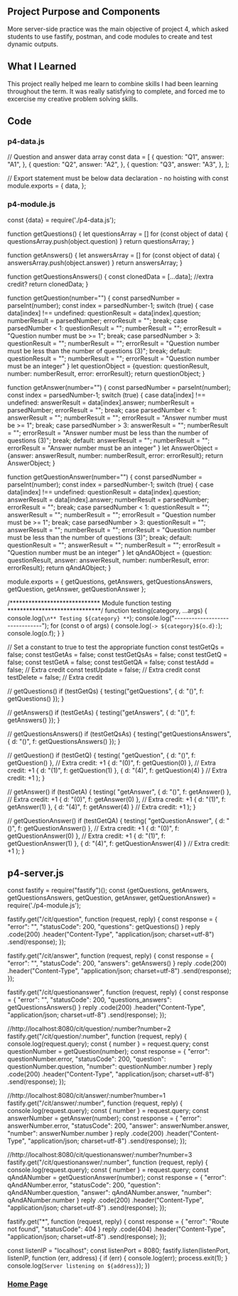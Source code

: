 ## Project Purpose and Components
More server-side practice was the main objective of project 4, which asked students to use fastify, postman, and code modules to create and test dynamic outputs.

## What I Learned
This project really helped me learn to combine skills I had been learning throughout the term. It was really satisfying to complete, and forced me to excercise my creative problem solving skills.

## Code
### p4-data.js
// Question and answer data array
const data = [
    {
      question: "Q1",
      answer: "A1",
    },
    {
      question: "Q2",
      answer: "A2",
    },
    {
      question: "Q3",
      answer: "A3",
    },
];
  
// Export statement must be below data declaration - no hoisting with const
module.exports = {
  data,
};

### p4-module.js
const {data} = require('./p4-data.js');

function getQuestions() {
    let questionsArray = []
    for (const object of data) {
        questionsArray.push(object.question)
    }
    return questionsArray;
}

function getAnswers() {
    let answersArray = []
    for (const object of data) {
        answersArray.push(object.answer)
    }
    return answersArray;
}

function getQuestionsAnswers() {
    const clonedData = [...data]; //extra credit?
    return clonedData;
}

function getQuestion(number="") {
    const parsedNumber = parseInt(number);
    const index = parsedNumber-1;
    switch (true) {
        case data[index] !== undefined:
            questionResult = data[index].question;
            numberResult = parsedNumber;
            errorResult = "";
            break;
        case parsedNumber < 1:
            questionResult = "";
            numberResult = "";
            errorResult = "Question number must be >= 1";
            break;
        case parsedNumber > 3:
            questionResult = "";
            numberResult = "";
            errorResult = "Question number must be less than the number of questions (3)";
            break;
        default:
            questionResult = "";
            numberResult = "";
            errorResult = "Question number must be an integer"
    }
    let questionObject = {question: questionResult, number: numberResult, error: errorResult};
    return questionObject;
}

function getAnswer(number="") {
    const parsedNumber = parseInt(number);
    const index = parsedNumber-1;
    switch (true) {
        case data[index] !== undefined:
            answerResult = data[index].answer;
            numberResult = parsedNumber;
            errorResult = "";
            break;
        case parsedNumber < 1:
            answerResult = "";
            numberResult = "";
            errorResult = "Answer number must be >= 1";
            break;
        case parsedNumber > 3:
            answerResult = "";
            numberResult = "";
            errorResult = "Answer number must be less than the number of questions (3)";
            break;
        default:
            answerResult = "";
            numberResult = "";
            errorResult = "Answer number must be an integer"
    }
    let AnswerObject = {answer: answerResult, number: numberResult, error: errorResult};
    return AnswerObject;
}

function getQuestionAnswer(number="") {
    const parsedNumber = parseInt(number);
    const index = parsedNumber-1;
    switch (true) {
        case data[index] !== undefined:
            questionResult = data[index].question;
            answerResult = data[index].answer;
            numberResult = parsedNumber;
            errorResult = "";
            break;
        case parsedNumber < 1:
            questionResult = "";
            answerResult = "";
            numberResult = "";
            errorResult = "Question number must be >= 1";
            break;
        case parsedNumber > 3:
            questionResult = "";
            answerResult = "";
            numberResult = "";
            errorResult = "Question number must be less than the number of questions (3)";
            break;
        default:
            questionResult = "";
            answerResult = "";
            numberResult = "";
            errorResult = "Question number must be an integer"
    }
    let qAndAObject = {question: questionResult, answer: answerResult, number: numberResult, error: errorResult};
    return qAndAObject;
}


module.exports = {
    getQuestions,
    getAnswers,
    getQuestionsAnswers,
    getQuestion,
    getAnswer,
    getQuestionAnswer
};


/*****************************
  Module function testing
******************************/
function testing(category, ...args) {
    console.log(`\n** Testing ${category} **`);
    console.log("-------------------------------");
    for (const o of args) {
        console.log(`-> ${category}${o.d}:`);
        console.log(o.f);
    }
}
  
// Set a constant to true to test the appropriate function
const testGetQs = false;
const testGetAs = false;
const testGetQsAs = false;
const testGetQ = false;
const testGetA = false;
const testGetQA = false;
const testAdd = false;      // Extra credit
const testUpdate = false;   // Extra credit
const testDelete = false;   // Extra credit

// getQuestions()
if (testGetQs) {
    testing("getQuestions", { d: "()", f: getQuestions() });
}
  
// getAnswers()
if (testGetAs) {
    testing("getAnswers", { d: "()", f: getAnswers() });
}
  
// getQuestionsAnswers()
if (testGetQsAs) {
    testing("getQuestionsAnswers", { d: "()", f: getQuestionsAnswers() });
}
  
// getQuestion()
if (testGetQ) {
    testing(
        "getQuestion",
        { d: "()", f: getQuestion() },      // Extra credit: +1
        { d: "(0)", f: getQuestion(0) },    // Extra credit: +1
        { d: "(1)", f: getQuestion(1) },
        { d: "(4)", f: getQuestion(4) }     // Extra credit: +1
    );
}
  
// getAnswer()
if (testGetA) {
    testing(
        "getAnswer",
        { d: "()", f: getAnswer() },        // Extra credit: +1
        { d: "(0)", f: getAnswer(0) },      // Extra credit: +1
        { d: "(1)", f: getAnswer(1) },
        { d: "(4)", f: getAnswer(4) }       // Extra credit: +1
    );
}
  
// getQuestionAnswer()
if (testGetQA) {
    testing(
        "getQuestionAnswer",
        { d: "()", f: getQuestionAnswer() },    // Extra credit: +1
        { d: "(0)", f: getQuestionAnswer(0) },  // Extra credit: +1
        { d: "(1)", f: getQuestionAnswer(1) },
        { d: "(4)", f: getQuestionAnswer(4) }   // Extra credit: +1
    );
}

## p4-server.js
const fastify = require("fastify")(); 
const {getQuestions, getAnswers, getQuestionsAnswers, getQuestion, getAnswer, getQuestionAnswer} = require('./p4-module.js');

fastify.get("/cit/question", function (request, reply) {
    const response = {
        "error": "",
        "statusCode": 200,
        "questions": getQuestions()
    }
    reply
    .code(200)
    .header("Content-Type", "application/json; charset=utf-8")
    .send(response);
});

fastify.get("/cit/answer", function (request, reply) {
    const response = {
        "error": "",
        "statusCode": 200,
        "answers": getAnswers()
    }
    reply
    .code(200)
    .header("Content-Type", "application/json; charset=utf-8")
    .send(response);
});

fastify.get("/cit/questionanswer", function (request, reply) {
    const response = {
        "error": "",
        "statusCode": 200,
        "questions_answers": getQuestionsAnswers()
    }
    reply
    .code(200)
    .header("Content-Type", "application/json; charset=utf-8")
    .send(response);
});

//http://localhost:8080/cit/question/:number?number=2
fastify.get("/cit/question/:number", function (request, reply) {
    console.log(request.query);
    const { number } = request.query;
    const questionNumber = getQuestion(number);
    const response = {
        "error": questionNumber.error,
        "statusCode": 200,
        "question": questionNumber.question,
        "number": questionNumber.number
    }
    reply
    .code(200)
    .header("Content-Type", "application/json; charset=utf-8")
    .send(response);
});

//http://localhost:8080/cit/answer/:number?number=1
fastify.get("/cit/answer/:number", function (request, reply) {
    console.log(request.query);
    const { number } = request.query;
    const answerNumber = getAnswer(number);
    const response = {
        "error": answerNumber.error,
        "statusCode": 200,
        "answer": answerNumber.answer,
        "number": answerNumber.number
    }
    reply
    .code(200)
    .header("Content-Type", "application/json; charset=utf-8")
    .send(response);
});

//http://localhost:8080/cit/questionanswer/:number?number=3
fastify.get("/cit/questionanswer/:number", function (request, reply) {
    console.log(request.query);
    const { number } = request.query;
    const qAndANumber = getQuestionAnswer(number);
    const response = {
        "error": qAndANumber.error,
        "statusCode": 200,
        "question": qAndANumber.question,
        "answer": qAndANumber.answer,
        "number": qAndANumber.number
    }
    reply
    .code(200)
    .header("Content-Type", "application/json; charset=utf-8")
    .send(response);
});

fastify.get("*", function (request, reply) {
    const response = {
        "error": "Route not found",
        "statusCode": 404
    }
    reply
    .code(404)
    .header("Content-Type", "application/json; charset=utf-8")
    .send(response);
});

const listenIP = "localhost";
const listenPort = 8080;
fastify.listen(listenPort, listenIP, function (err, address) {
    if (err) {
        console.log(err);
        process.exit(1);
    }
    console.log(`Server listening on ${address}`);
})

### [Home Page](https://slynsky.github.io)

